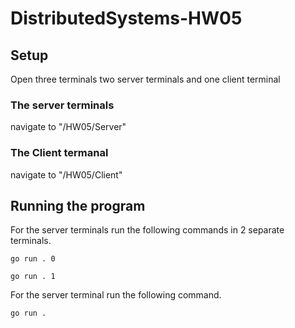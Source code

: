# DistributedSystems-HW05
## Setup 
Open three terminals two server terminals and one client terminal
### The server terminals 
navigate to "/HW05/Server"
### The Client termanal
navigate to "/HW05/Client"
## Running the program 
For the server terminals run the following commands in 2 separate terminals.

`go run . 0`

`go run . 1`

For the server terminal run the following command.

`go run .`
